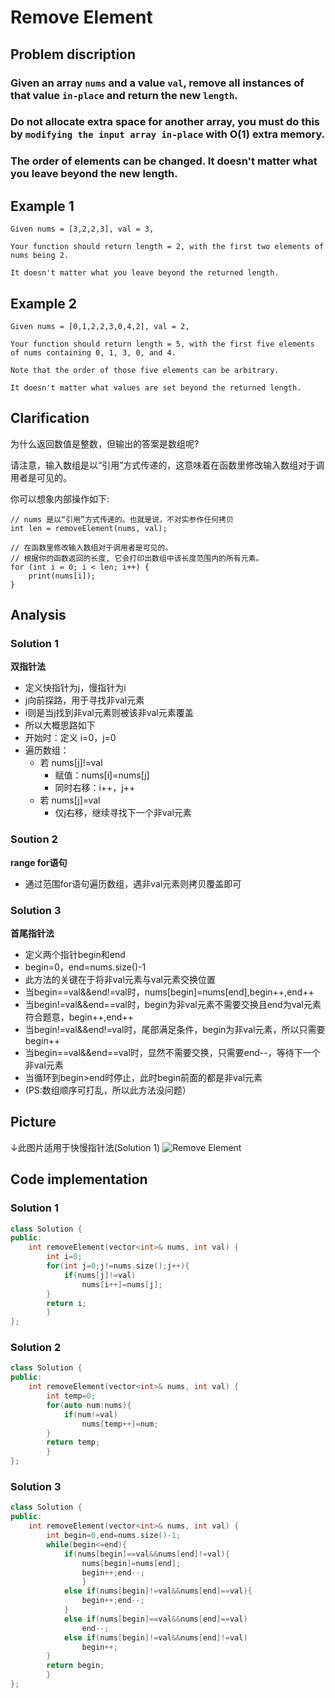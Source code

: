Remove Element
====

Problem discription
----
### Given an array `nums` and a value `val`, remove all instances of that value `in-place` and return the new `length`.

### Do not allocate extra space for another array, you must do this by `modifying the input array in-place` with O(1) extra memory.

### The order of elements can be changed. It doesn't matter what you leave beyond the new length.

Example 1
----

    Given nums = [3,2,2,3], val = 3,

    Your function should return length = 2, with the first two elements of nums being 2.

    It doesn't matter what you leave beyond the returned length.

Example 2
----

    Given nums = [0,1,2,2,3,0,4,2], val = 2,

    Your function should return length = 5, with the first five elements of nums containing 0, 1, 3, 0, and 4.

    Note that the order of those five elements can be arbitrary.

    It doesn't matter what values are set beyond the returned length.
 
Clarification
----
为什么返回数值是整数，但输出的答案是数组呢?

请注意，输入数组是以“引用”方式传递的，这意味着在函数里修改输入数组对于调用者是可见的。

你可以想象内部操作如下:
```
// nums 是以“引用”方式传递的。也就是说，不对实参作任何拷贝
int len = removeElement(nums, val);

// 在函数里修改输入数组对于调用者是可见的。
// 根据你的函数返回的长度, 它会打印出数组中该长度范围内的所有元素。
for (int i = 0; i < len; i++) {
    print(nums[i]);
}
```

Analysis
----
### Solution 1
**双指针法**
* 定义快指针为j，慢指针为i
* j向前探路，用于寻找非val元素
* i则是当j找到非val元素则被该非val元素覆盖
* 所以大概思路如下
* 开始时：定义 i=0，j=0
* 遍历数组：
  * 若 nums[j]!=val
    * 赋值：nums[i]=nums[j]
    * 同时右移：i++，j++
  * 若 nums[j]=val
    * 仅j右移，继续寻找下一个非val元素
 
### Soution 2
**range for语句**
* 通过范围for语句遍历数组，遇非val元素则拷贝覆盖即可

### Solution 3
**首尾指针法**
* 定义两个指针begin和end
* begin=0，end=nums.size()-1
* 此方法的关键在于将非val元素与val元素交换位置
* 当begin==val&&end!=val时，nums[begin]=nums[end],begin++,end++
* 当begin!=val&&end==val时，begin为非val元素不需要交换且end为val元素符合题意，begin++,end++
* 当begin!=val&&end!=val时，尾部满足条件，begin为非val元素，所以只需要begin++
* 当begin==val&&end==val时，显然不需要交换，只需要end--，等待下一个非val元素
* 当循环到begin>end时停止，此时begin前面的都是非val元素
* (PS:数组顺序可打乱，所以此方法没问题）

Picture
---
↓此图片适用于快慢指针法(Solution 1)
![Remove Element](https://pic.leetcode-cn.com/8f3565c2bffa22c2742a9ae24ad24a39bc36bf0dc3ab345ba0a7238d89280bbc-image.png)

Code implementation
----
### Solution 1
```cpp
class Solution {
public:
    int removeElement(vector<int>& nums, int val) {
        int i=0;
        for(int j=0;j!=nums.size();j++){
            if(nums[j]!=val)
                nums[i++]=nums[j];
        }
        return i;
        }
};
```

### Solution 2
```cpp
class Solution {
public:
    int removeElement(vector<int>& nums, int val) {
        int temp=0;
        for(auto num:nums){
            if(num!=val)
                nums[temp++]=num;
        }
        return temp;
        }
};
```

### Solution 3
```cpp
class Solution {
public:
    int removeElement(vector<int>& nums, int val) {
        int begin=0,end=nums.size()-1;
        while(begin<=end){
            if(nums[begin]==val&&nums[end]!=val){
                nums[begin]=nums[end];
                begin++;end--;
                }
            else if(nums[begin]!=val&&nums[end]==val){
                begin++;end--;
            }
            else if(nums[begin]==val&&nums[end]==val)
                end--;
            else if(nums[begin]!=val&&nums[end]!=val)
                begin++;
        }
        return begin;
        }
};
```
